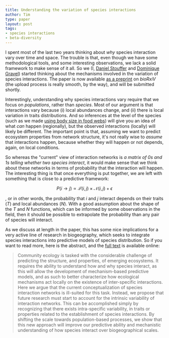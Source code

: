 ```yaml
---
title: Understanding the variation of species interactions
author: Tim
type: paper
layout: post
tags:
- species interactions
- beta-diversity
---
```


I spent most of the last two years thinking about *why* species interaction
vary over time and space. The trouble is that, even though we have some
methodological tools, and some interesting observations, we lack a solid
framework to make sense of it all. So we (I, [Daniel Stouffer][danb] and
[Dominique Gravel][dom]) started thinking about the mechanisms involved
in the variation of species interactions. The paper is now available [as
a preprint][preprint] on *bioRxiV* (the upload process is really smooth,
by the way), and will be submitted shortly.

Interestingly, understanding why species interactions vary require that we focus
on *populations*, rather than *species*. Most of our argument is that
interactions vary because (i) local abundances change, and (ii) there is local
variation in traits distributions. And so inferences at the level of the species
(such as we made [using body size in food webs][bs]) will give you an idea of
what *can* happen (regionally), but the observed interactions (locally) will
likely be different. The important point is that, assuming we want to predict
ecosystem properties from network structure, it's not really wise to *assume*
that interactions happen, because whether they will happen or not depends,
again, on local conditions.

[bs]: http://dx.doi.org/10.1111/2041-210X.12103

So whereas the "current" view of interaction networks is *a matrix of 0s
and 1s telling whether two species interact*, it would make sense that we
think about these networks in terms of probability that the interaction
will happen. The interesting thing is that once everything is put together,
we are left with something that is close to a predictive framework:

$$P(i \rightarrow j) \propto \mathcal{T}(i,j) \times \mathcal{N}(i, j) + \epsilon$$

, or in other words, the probability that *i* and *j* interact depends
on their traits (*T*) and local abundances (*N*). With a good assumption
about the shape of the *T* and *N* functions, which can be informed by some
observations in the field, then it should be possible to extrapolate the
probability than any pair of species will interact.

As we discuss at length in the paper, this has some nice implications for
a very active line of research in biogeography, which seeks to integrate
species interactions into predictive models of species distribution. So if
you want to read more, here is the abstract, and the [full text][preprint]
is available online:

> Community ecology is tasked with the considerable challenge of predicting the
structure, and properties, of emerging ecosystems. It requires the ability to
understand how and why species interact, as this will allow the development
of mechanism-based predictive models, and as such to better characterize
how ecological mechanisms act locally on the existence of inter-specific
interactions. Here we argue that the current conceptualization of species
interaction networks is ill-suited for this task. Instead, we propose that
future research must start to account for the intrinsic variability of
interaction networks. This can be accomplished simply by recognizing that
there exists intra-specific variability, in traits or properties related
to the establishment of species interactions. By shifting the scale towards
population-based processes, we show that this new approach will improve our
predictive ability and mechanistic understanding of how species interact
over biogeographical scales.


[danb]: http://www.stoufferlab.org/people/stouffer/
[dom]: http://chaire-eec.uqar.ca/
[preprint]: http://biorxiv.org/content/early/2014/01/03/001677
